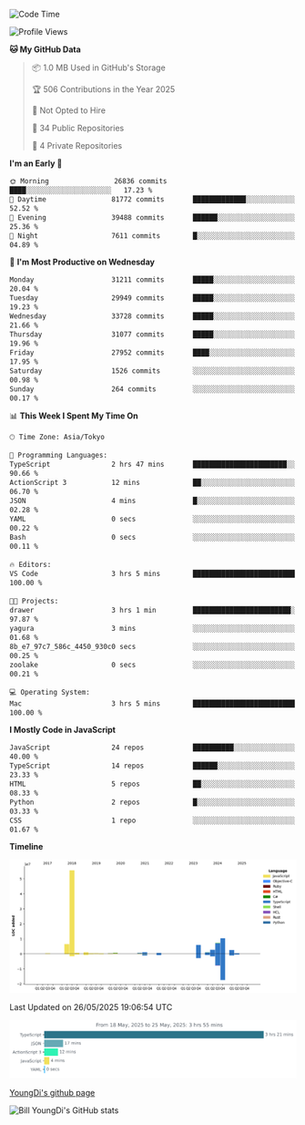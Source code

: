 <!--START_SECTION:waka-->
![Code Time](http://img.shields.io/badge/Code%20Time-1%2C306%20hrs%2031%20mins-blue)

![Profile Views](http://img.shields.io/badge/Profile%20Views-1-blue)

**🐱 My GitHub Data** 

> 📦 1.0 MB Used in GitHub's Storage 
 > 
> 🏆 506 Contributions in the Year 2025
 > 
> 🚫 Not Opted to Hire
 > 
> 📜 34 Public Repositories 
 > 
> 🔑 4 Private Repositories 
 > 
**I'm an Early 🐤** 

```text
🌞 Morning                26836 commits       ████░░░░░░░░░░░░░░░░░░░░░   17.23 % 
🌆 Daytime                81772 commits       █████████████░░░░░░░░░░░░   52.52 % 
🌃 Evening                39488 commits       ██████░░░░░░░░░░░░░░░░░░░   25.36 % 
🌙 Night                  7611 commits        █░░░░░░░░░░░░░░░░░░░░░░░░   04.89 % 
```
📅 **I'm Most Productive on Wednesday** 

```text
Monday                   31211 commits       █████░░░░░░░░░░░░░░░░░░░░   20.04 % 
Tuesday                  29949 commits       █████░░░░░░░░░░░░░░░░░░░░   19.23 % 
Wednesday                33728 commits       █████░░░░░░░░░░░░░░░░░░░░   21.66 % 
Thursday                 31077 commits       █████░░░░░░░░░░░░░░░░░░░░   19.96 % 
Friday                   27952 commits       ████░░░░░░░░░░░░░░░░░░░░░   17.95 % 
Saturday                 1526 commits        ░░░░░░░░░░░░░░░░░░░░░░░░░   00.98 % 
Sunday                   264 commits         ░░░░░░░░░░░░░░░░░░░░░░░░░   00.17 % 
```


📊 **This Week I Spent My Time On** 

```text
🕑︎ Time Zone: Asia/Tokyo

💬 Programming Languages: 
TypeScript               2 hrs 47 mins       ███████████████████████░░   90.66 % 
ActionScript 3           12 mins             ██░░░░░░░░░░░░░░░░░░░░░░░   06.70 % 
JSON                     4 mins              █░░░░░░░░░░░░░░░░░░░░░░░░   02.28 % 
YAML                     0 secs              ░░░░░░░░░░░░░░░░░░░░░░░░░   00.22 % 
Bash                     0 secs              ░░░░░░░░░░░░░░░░░░░░░░░░░   00.11 % 

🔥 Editors: 
VS Code                  3 hrs 5 mins        █████████████████████████   100.00 % 

🐱‍💻 Projects: 
drawer                   3 hrs 1 min         ████████████████████████░   97.87 % 
yagura                   3 mins              ░░░░░░░░░░░░░░░░░░░░░░░░░   01.68 % 
8b_e7_97c7_586c_4450_930c0 secs              ░░░░░░░░░░░░░░░░░░░░░░░░░   00.25 % 
zoolake                  0 secs              ░░░░░░░░░░░░░░░░░░░░░░░░░   00.21 % 

💻 Operating System: 
Mac                      3 hrs 5 mins        █████████████████████████   100.00 % 
```

**I Mostly Code in JavaScript** 

```text
JavaScript               24 repos            ██████████░░░░░░░░░░░░░░░   40.00 % 
TypeScript               14 repos            ██████░░░░░░░░░░░░░░░░░░░   23.33 % 
HTML                     5 repos             ██░░░░░░░░░░░░░░░░░░░░░░░   08.33 % 
Python                   2 repos             █░░░░░░░░░░░░░░░░░░░░░░░░   03.33 % 
CSS                      1 repo              ░░░░░░░░░░░░░░░░░░░░░░░░░   01.67 % 
```



**Timeline**

![Lines of Code chart](https://raw.githubusercontent.com/Youngdi/Youngdi/master/assets/bar_graph.png)


 Last Updated on 26/05/2025 19:06:54 UTC
<!--END_SECTION:waka-->

![wakatime](./images/stat.svg)

[YoungDi's github page](https://youngdi.github.io)

![Bill YoungDi's GitHub stats](https://github-readme-stats.vercel.app/api?username=youngdi&count_private=true&show_icons=true)
